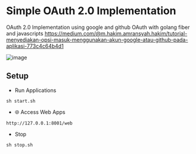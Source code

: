 # Simple OAuth 2.0 Implementation
OAuth 2.0 Implementation using google and github OAuth with golang fiber and javascripts
https://medium.com/@m.hakim.amransyah.hakim/tutorial-menyediakan-opsi-masuk-menggunakan-akun-google-atau-github-pada-aplikasi-773c4c64b4d1

![image](https://github.com/Mhakimamransyah/oauth/assets/9213955/081f2330-2ba6-4db1-84f3-0cd80d872575)

## Setup
- Run Applications
```
sh start.sh
```
- 🌐 Access Web Apps
```
http://127.0.0.1:8001/web
```
- Stop
```
sh stop.sh
```
